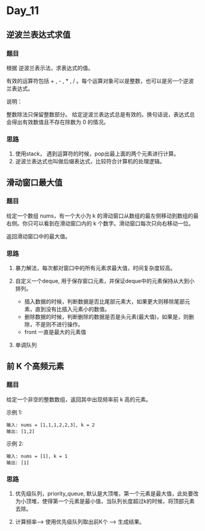 # Day_11

## 逆波兰表达式求值

### 题目

根据 逆波兰表示法，求表达式的值。

有效的运算符包括 + ,  - ,  * ,  / 。每个运算对象可以是整数，也可以是另一个逆波兰表达式。

说明：

整数除法只保留整数部分。 给定逆波兰表达式总是有效的。换句话说，表达式总会得出有效数值且不存在除数为 0 的情况。

### 思路

1. 使用stack， 遇到运算符的时候，pop出最上面的两个元素进行计算。
2. 逆波兰表达式也叫做后缀表达式，比较符合计算机的处理逻辑。

## 滑动窗口最大值

### 题目

给定一个数组 nums，有一个大小为 k 的滑动窗口从数组的最左侧移动到数组的最右侧。你只可以看到在滑动窗口内的 k 个数字。滑动窗口每次只向右移动一位。

返回滑动窗口中的最大值。

### 思路

1. 暴力解法，每次都对窗口中的所有元素求最大值，时间复杂度较高。

2. 自定义一个deque, 用于保存窗口元素，并保证deque中的元素保持从大到小排列。
    * 插入数据的时候，判断数据是否比尾部元素大，如果更大则移除尾部元素，直到没有比插入元素小的数值。
    * 删除数据的时候，判断删除的数据是否是头元素(最大值)，如果是，则删除，不是则不进行操作。
    * front 一直是最大的元素值

3. 单调队列


## 前 K 个高频元素

### 题目

给定一个非空的整数数组，返回其中出现频率前 k 高的元素。

示例 1:

    输入: nums = [1,1,1,2,2,3], k = 2
    输出: [1,2]

示例 2:

    输入: nums = [1], k = 1
    输出: [1]

### 思路

1. 优先级队列，priority_queue, 默认是大顶堆，第一个元素是最大值，此处要改为小顶堆，使得第一个元素是最小值，当队列长度超过k的时候，将顶部元素去除。

2. 计算频率--> 使用优先级队列取出前K个 --> 生成结果。

